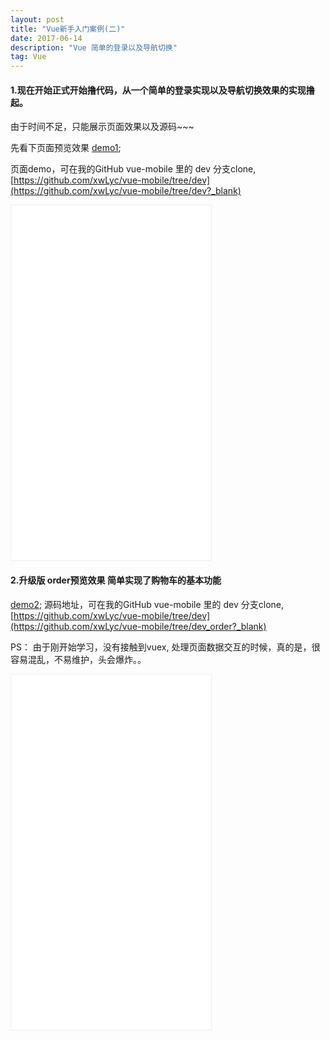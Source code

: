 ```yaml
---
layout: post
title: "Vue新手入门案例(二)"
date: 2017-06-14
description: "Vue 简单的登录以及导航切换"
tag: Vue 
---   
```

#### 1.现在开始正式开始撸代码，从一个简单的登录实现以及导航切换效果的实现撸起。

由于时间不足，只能展示页面效果以及源码~~~

先看下页面预览效果 [demo1](../../../demo/demo1/index.html?_blank);

页面demo，可在我的GitHub vue-mobile 里的 dev 分支clone, [https://github.com/xwLyc/vue-mobile/tree/dev](https://github.com/xwLyc/vue-mobile/tree/dev?_blank)

<iframe src="../../../demo/demo1/index.html" style="width:320px;height:568px; border:1px solid #eee;"></iframe>



#### 2.升级版 order预览效果 简单实现了购物车的基本功能

[demo2](../../../demo/demo2/index.html?_blank); 源码地址，可在我的GitHub vue-mobile 里的 dev 分支clone, [https://github.com/xwLyc/vue-mobile/tree/dev](https://github.com/xwLyc/vue-mobile/tree/dev_order?_blank)

PS： 由于刚开始学习，没有接触到vuex, 处理页面数据交互的时候，真的是，很容易混乱，不易维护，头会爆炸。。

<iframe src="../../../demo/demo2/index.html" style="width:320px;height:568px; border:1px solid #eee;"></iframe>



